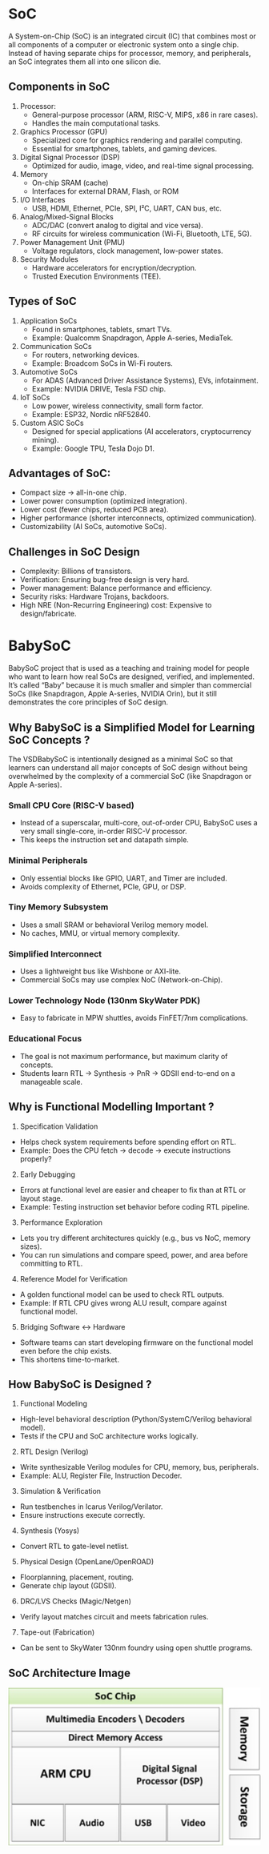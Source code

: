 
#  SoC

A System-on-Chip (SoC) is an integrated circuit (IC) that combines most or all components of a computer or electronic system onto a single chip.
Instead of having separate chips for processor, memory, and peripherals, an SoC integrates them all into one silicon die.

## Components in SoC

1. Processor:
    - General-purpose processor (ARM, RISC-V, MIPS, x86 in rare cases).
    - Handles the main computational tasks.
2. Graphics Processor (GPU)
    - Specialized core for graphics rendering and parallel computing.
    - Essential for smartphones, tablets, and gaming devices.
3. Digital Signal Processor (DSP)
    - Optimized for audio, image, video, and real-time signal processing.
4. Memory
    - On-chip SRAM (cache)
    - Interfaces for external DRAM, Flash, or ROM
5. I/O Interfaces
    - USB, HDMI, Ethernet, PCIe, SPI, I²C, UART, CAN bus, etc.
6. Analog/Mixed-Signal Blocks
    - ADC/DAC (convert analog to digital and vice versa).
    - RF circuits for wireless communication (Wi-Fi, Bluetooth, LTE, 5G).
7. Power Management Unit (PMU)
    - Voltage regulators, clock management, low-power states.
8. Security Modules
    - Hardware accelerators for encryption/decryption.
    - Trusted Execution Environments (TEE).


##  Types of SoC

1. Application SoCs
    - Found in smartphones, tablets, smart TVs.
    - Example: Qualcomm Snapdragon, Apple A-series, MediaTek.
2. Communication SoCs
    - For routers, networking devices.
    - Example: Broadcom SoCs in Wi-Fi routers.
3. Automotive SoCs
    - For ADAS (Advanced Driver Assistance Systems), EVs, infotainment.
    - Example: NVIDIA DRIVE, Tesla FSD chip.
4. IoT SoCs
    - Low power, wireless connectivity, small form factor.
    - Example: ESP32, Nordic nRF52840.
5. Custom ASIC SoCs
    - Designed for special applications (AI accelerators, cryptocurrency mining).
    - Example: Google TPU, Tesla Dojo D1.

## Advantages of SoC:

- Compact size → all-in-one chip.
- Lower power consumption (optimized integration).
- Lower cost (fewer chips, reduced PCB area).
- Higher performance (shorter interconnects, optimized communication).
- Customizability (AI SoCs, automotive SoCs).

## Challenges in SoC Design
- Complexity: Billions of transistors.
- Verification: Ensuring bug-free design is very hard.
- Power management: Balance performance and efficiency.
- Security risks: Hardware Trojans, backdoors.
- High NRE (Non-Recurring Engineering) cost: Expensive to design/fabricate.


# BabySoC

BabySoC project that is used as a teaching and training model for people who want to learn how real SoCs are designed, verified, and implemented.
It’s called “Baby” because it is much smaller and simpler than commercial SoCs (like Snapdragon, Apple A-series, NVIDIA Orin), but it still demonstrates the core principles of SoC design.

## Why BabySoC is a Simplified Model for Learning SoC Concepts ?

The VSDBabySoC is intentionally designed as a minimal SoC so that learners can understand all major concepts of SoC design without being overwhelmed by the complexity of a commercial SoC (like Snapdragon or Apple A-series).

### Small CPU Core (RISC-V based)

- Instead of a superscalar, multi-core, out-of-order CPU, BabySoC uses a very small single-core, in-order RISC-V processor.
- This keeps the instruction set and datapath simple.

### Minimal Peripherals

- Only essential blocks like GPIO, UART, and Timer are included.
- Avoids complexity of Ethernet, PCIe, GPU, or DSP.

### Tiny Memory Subsystem

- Uses a small SRAM or behavioral Verilog memory model.
- No caches, MMU, or virtual memory complexity.

### Simplified Interconnect

- Uses a lightweight bus like Wishbone or AXI-lite.
- Commercial SoCs may use complex NoC (Network-on-Chip).

### Lower Technology Node (130nm SkyWater PDK)

- Easy to fabricate in MPW shuttles, avoids FinFET/7nm complications.

### Educational Focus

- The goal is not maximum performance, but maximum clarity of concepts.
- Students learn RTL → Synthesis → PnR → GDSII end-to-end on a manageable scale.

## Why is Functional Modelling Important ?

1.	Specification Validation

- Helps check system requirements before spending effort on RTL.
- Example: Does the CPU fetch → decode → execute instructions properly?

2.	Early Debugging

- Errors at functional level are easier and cheaper to fix than at RTL or layout stage.
- Example: Testing instruction set behavior before coding RTL pipeline.

3.	Performance Exploration

- Lets you try different architectures quickly (e.g., bus vs NoC, memory sizes).
- You can run simulations and compare speed, power, and area before committing to RTL.

4.	Reference Model for Verification

- A golden functional model can be used to check RTL outputs.
- Example: If RTL CPU gives wrong ALU result, compare against functional model.

5.	Bridging Software ↔ Hardware

- Software teams can start developing firmware on the functional model even before the chip exists.
- This shortens time-to-market.

## How BabySoC is Designed ?

1.	Functional Modeling

- High-level behavioral description (Python/SystemC/Verilog behavioral model).
- Tests if the CPU and SoC architecture works logically.

2.	RTL Design (Verilog)

- Write synthesizable Verilog modules for CPU, memory, bus, peripherals.
- Example: ALU, Register File, Instruction Decoder.

3.	Simulation & Verification

- Run testbenches in Icarus Verilog/Verilator.
- Ensure instructions execute correctly.

4.	Synthesis (Yosys)

- Convert RTL to gate-level netlist.

5.	Physical Design (OpenLane/OpenROAD)

- Floorplanning, placement, routing.
- Generate chip layout (GDSII).

6.	DRC/LVS Checks (Magic/Netgen)

- Verify layout matches circuit and meets fabrication rules.

7.	Tape-out (Fabrication)

- Can be sent to SkyWater 130nm foundry using open shuttle programs.

## SoC Architecture Image

![SoC_architecture](images/SoC.jpg)